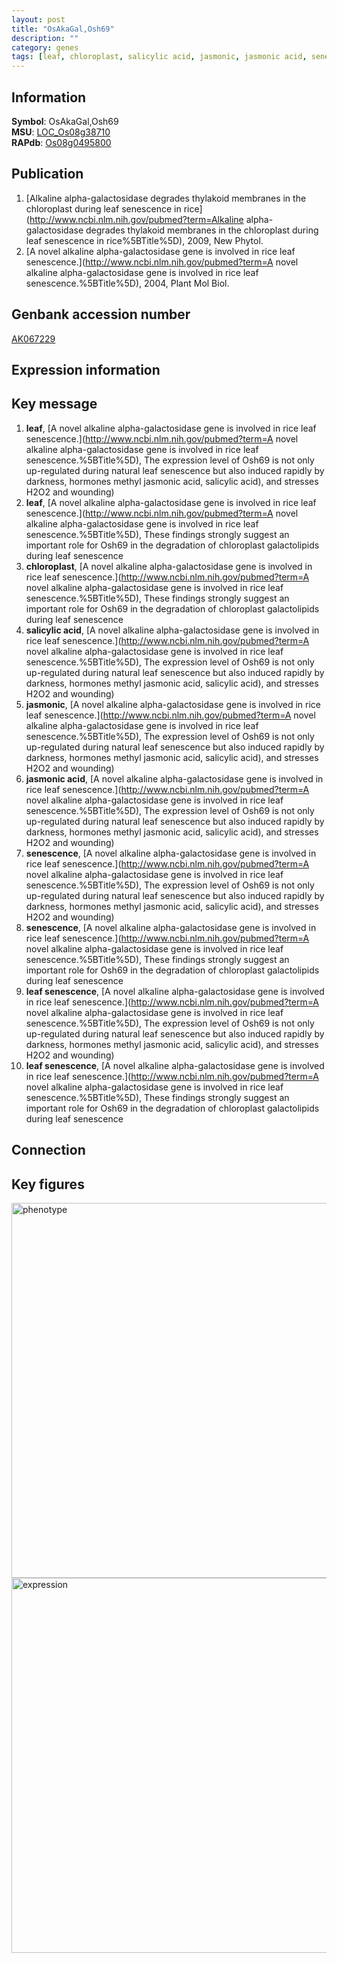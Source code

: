 ```yaml
---
layout: post
title: "OsAkaGal,Osh69"
description: ""
category: genes
tags: [leaf, chloroplast, salicylic acid, jasmonic, jasmonic acid, senescence, leaf senescence]
---
```


## Information
__Symbol__: OsAkaGal,Osh69  
__MSU__: [LOC_Os08g38710](http://rice.plantbiology.msu.edu/cgi-bin/ORF_infopage.cgi?orf=LOC_Os08g38710)  
__RAPdb__: [Os08g0495800](http://rapdb.dna.affrc.go.jp/viewer/gbrowse_details/irgsp1?name=Os08g0495800)  

## Publication
1. [Alkaline alpha-galactosidase degrades thylakoid membranes in the chloroplast during leaf senescence in rice](http://www.ncbi.nlm.nih.gov/pubmed?term=Alkaline alpha-galactosidase degrades thylakoid membranes in the chloroplast during leaf senescence in rice%5BTitle%5D), 2009, New Phytol.
2. [A novel alkaline alpha-galactosidase gene is involved in rice leaf senescence.](http://www.ncbi.nlm.nih.gov/pubmed?term=A novel alkaline alpha-galactosidase gene is involved in rice leaf senescence.%5BTitle%5D), 2004, Plant Mol Biol.

## Genbank accession number
[AK067229](http://www.ncbi.nlm.nih.gov/nuccore/AK067229)  

## Expression information

## Key message
1. __leaf__, [A novel alkaline alpha-galactosidase gene is involved in rice leaf senescence.](http://www.ncbi.nlm.nih.gov/pubmed?term=A novel alkaline alpha-galactosidase gene is involved in rice leaf senescence.%5BTitle%5D),  The expression level of Osh69 is not only up-regulated during natural leaf senescence but also induced rapidly by darkness, hormones methyl jasmonic acid, salicylic acid), and stresses H2O2 and wounding)  
2. __leaf__, [A novel alkaline alpha-galactosidase gene is involved in rice leaf senescence.](http://www.ncbi.nlm.nih.gov/pubmed?term=A novel alkaline alpha-galactosidase gene is involved in rice leaf senescence.%5BTitle%5D),  These findings strongly suggest an important role for Osh69 in the degradation of chloroplast galactolipids during leaf senescence
3. __chloroplast__, [A novel alkaline alpha-galactosidase gene is involved in rice leaf senescence.](http://www.ncbi.nlm.nih.gov/pubmed?term=A novel alkaline alpha-galactosidase gene is involved in rice leaf senescence.%5BTitle%5D),  These findings strongly suggest an important role for Osh69 in the degradation of chloroplast galactolipids during leaf senescence
4. __salicylic acid__, [A novel alkaline alpha-galactosidase gene is involved in rice leaf senescence.](http://www.ncbi.nlm.nih.gov/pubmed?term=A novel alkaline alpha-galactosidase gene is involved in rice leaf senescence.%5BTitle%5D),  The expression level of Osh69 is not only up-regulated during natural leaf senescence but also induced rapidly by darkness, hormones methyl jasmonic acid, salicylic acid), and stresses H2O2 and wounding)  
5. __jasmonic__, [A novel alkaline alpha-galactosidase gene is involved in rice leaf senescence.](http://www.ncbi.nlm.nih.gov/pubmed?term=A novel alkaline alpha-galactosidase gene is involved in rice leaf senescence.%5BTitle%5D),  The expression level of Osh69 is not only up-regulated during natural leaf senescence but also induced rapidly by darkness, hormones methyl jasmonic acid, salicylic acid), and stresses H2O2 and wounding)  
6. __jasmonic acid__, [A novel alkaline alpha-galactosidase gene is involved in rice leaf senescence.](http://www.ncbi.nlm.nih.gov/pubmed?term=A novel alkaline alpha-galactosidase gene is involved in rice leaf senescence.%5BTitle%5D),  The expression level of Osh69 is not only up-regulated during natural leaf senescence but also induced rapidly by darkness, hormones methyl jasmonic acid, salicylic acid), and stresses H2O2 and wounding)  
7. __senescence__, [A novel alkaline alpha-galactosidase gene is involved in rice leaf senescence.](http://www.ncbi.nlm.nih.gov/pubmed?term=A novel alkaline alpha-galactosidase gene is involved in rice leaf senescence.%5BTitle%5D),  The expression level of Osh69 is not only up-regulated during natural leaf senescence but also induced rapidly by darkness, hormones methyl jasmonic acid, salicylic acid), and stresses H2O2 and wounding)  
8. __senescence__, [A novel alkaline alpha-galactosidase gene is involved in rice leaf senescence.](http://www.ncbi.nlm.nih.gov/pubmed?term=A novel alkaline alpha-galactosidase gene is involved in rice leaf senescence.%5BTitle%5D),  These findings strongly suggest an important role for Osh69 in the degradation of chloroplast galactolipids during leaf senescence
9. __leaf senescence__, [A novel alkaline alpha-galactosidase gene is involved in rice leaf senescence.](http://www.ncbi.nlm.nih.gov/pubmed?term=A novel alkaline alpha-galactosidase gene is involved in rice leaf senescence.%5BTitle%5D),  The expression level of Osh69 is not only up-regulated during natural leaf senescence but also induced rapidly by darkness, hormones methyl jasmonic acid, salicylic acid), and stresses H2O2 and wounding)  
10. __leaf senescence__, [A novel alkaline alpha-galactosidase gene is involved in rice leaf senescence.](http://www.ncbi.nlm.nih.gov/pubmed?term=A novel alkaline alpha-galactosidase gene is involved in rice leaf senescence.%5BTitle%5D),  These findings strongly suggest an important role for Osh69 in the degradation of chloroplast galactolipids during leaf senescence

## Connection

## Key figures
<img src="http://ricencode.github.io/images/OsAkaGal.pheno.png" alt="phenotype"  style="width: 600px;"/>

<img src="http://ricencode.github.io/images/OsAkaGal.exp.png" alt="expression"  style="width: 600px;"/>


